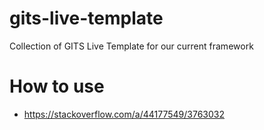 # gits-live-template
Collection of GITS Live Template for our current framework

# How to use
- https://stackoverflow.com/a/44177549/3763032
